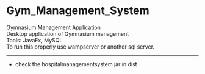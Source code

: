 # Gym_Management_System
Gymnasium Management Application<br/>
Desktop application of Gymnasium management<br/>
Tools: JavaFx, MySQL<br/>
To run this properly use wampserver or another sql server.

-----------------------------------------------

* check the hospitalmanagementsystem.jar in dist
